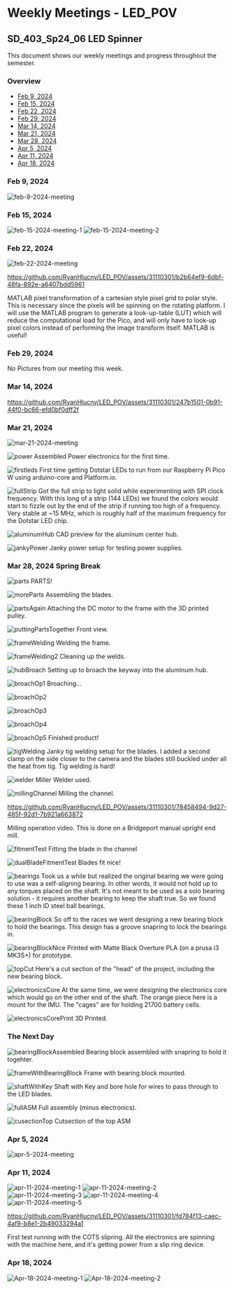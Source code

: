 # Weekly Meetings - LED_POV

## SD_403_Sp24_06 LED Spinner

This document shows our weekly meetings and progress throughout the semester.

### Overview

- [Feb 9, 2024](#feb-9-2024)
- [Feb 15, 2024](#feb-15-2024)
- [Feb 22, 2024](#feb-22-2024)
- [Feb 29, 2024](#feb-29-2024)
- [Mar 14, 2024](#mar-14-2024)
- [Mar 21, 2024](#mar-21-2024)
- [Mar 28, 2024](#mar-28-2024)
- [Apr 5, 2024](#apr-5-2024)
- [Apr 11, 2024](#apr-11-2024)
- [Apr 18, 2024](#apr-18-2024)

### Feb 9, 2024

![feb-9-2024-meeting](/SD403/Media/Images/02_09_2024_Meeting.jpg)

### Feb 15, 2024

![feb-15-2024-meeting-1](/SD403/Media/Images/02_15_2024_Meeting_1.jpg)
![feb-15-2024-meeting-2](/SD403/Media/Images/02_15_2024_Meeting_2.jpg)

### Feb 22, 2024

![feb-22-2024-meeting](/SD403/Media/Images/02_22_2024_Meeting.jpg)

https://github.com/RyanHlucny/LED_POV/assets/31110301/b2b64ef9-6dbf-48fa-892e-a6407bdd5961

MATLAB pixel transformation of a cartesian style pixel grid to polar style. This is necessary since the pixels will be spinning on the rotating platform. I will use the MATLAB program to generate a look-up-table (LUT) which will reduce the computational load for the Pico, and will only have to look-up pixel colors instead of performing the image transform itself. MATLAB is useful!

### Feb 29, 2024

No Pictures from our meeting this week.

### Mar 14, 2024

https://github.com/RyanHlucny/LED_POV/assets/31110301/247b1501-0b91-44f0-bc66-efd0bf0dff2f

### Mar 21, 2024

![mar-21-2024-meeting](/SD403/Media/Images/03_21_2024_Meeting.jpg)

![power](/SD403/Media/Images/PowerElectronics.jpg)
Assembled Power electronics for the first time.

![firstleds](/SD403/Media/Images/FirstLeds.jpg)
First time getting Dotstar LEDs to run from our Raspberry Pi Pico W using arduino-core and Platform.io.

![fullStrip](/SD403/Media/Images/FullStrip.jpg)
Got the full strip to light solid while experimenting with SPI clock frequency. With this long of a strip (144 LEDs) we found the colors would start to fizzle out by the end of the strip if running too high of a frequency. Very stable at ~15 MHz, which is roughly half of the maximum frequency for the Dotstar LED chip.

![aluminumHub](/SD403/Media/Images/AluminumHub.jpg)
CAD preview for the aluminum center hub.

![jankyPower](/SD403/Media/Images/JankyPower.jpg)
Janky power setup for testing power supplies.

### Mar 28, 2024 Spring Break

![parts](/SD403/Media/Images/PARTS.jpg)
PARTS!

![moreParts](/SD403/Media/Images/MoreParts.jpg)
Assembling the blades.

![partsAgain](/SD403/Media/Images/PartsAgain.jpg)
Attaching the DC motor to the frame with the 3D printed pulley.

![puttingPartsTogether](/SD403/Media/Images/PuttingPartsTogether.jpg)
Front view.

![frameWelding](/SD403/Media/Images/FrameWelding.jpg)
Welding the frame.

![frameWelding2](/SD403/Media/Images/FrameWelding2.jpg)
Cleaning up the welds.

![hubBroach](/SD403/Media/Images/HubBroach.jpg)
Setting up to broach the keyway into the aluminum hub.

![broachOp1](/SD403/Media/Images/BroachOp1.jpg)
Broaching...

![broachOp2](/SD403/Media/Images/BroachOp2.jpg)

![broachOp3](/SD403/Media/Images/BroachOp3.jpg)

![broachOp4](/SD403/Media/Images/BroachOp4.jpg)

![broachOp5](/SD403/Media/Images/BroachOp5.jpg)
Finished product!

![tigWelding](/SD403/Media/Images/JankyTigWelding.jpg)
Janky tig welding setup for the blades. I added a second clamp on the side closer to the camera and the blades still buckled under all the heat from tig. Tig welding is hard!

![welder](/SD403/Media/Images/TigWelder.jpg)
Miller Welder used.

![millingChannel](/SD403/Media/Images/MillingTheChannel1.jpg)
Milling the channel.

https://github.com/RyanHlucny/LED_POV/assets/31110301/78458494-9d27-485f-92d1-7b921a663872

Milling operation video. This is done on a Bridgeport manual upright end mill.

![fitmentTest](/SD403/Media/Images/FitmentTest.jpg)
Fitting the blade in the channel

![dualBladeFitmentTest](/SD403/Media/Images/DualBladeFitment.jpg)
Blades fit nice!

![bearings](/SD403/Media/Images/BearingsNice.jpg)
Took us a while but realized the original bearing we were going to use was a self-aligning bearing. In other words, it would not hold up to any torques placed on the shaft. It's not meant to be used as a solo bearing solution - it requires another bearing to keep the shaft true. So we found these 1 inch ID steel ball bearings.

![bearingBlock](/SD403/Media/Images/BearingBlockCAD.jpg)
So off to the races we went designing a new bearing block to hold the bearings. This design has a groove snapring to lock the bearings in.

![bearingBlockNice](/SD403/Media/Images/BearingBlockNice.jpg)
Printed with Matte Black Overture PLA (on a prusa i3 MK3S+) for prototype.

![topCut](/SD403/Media/Images/TopCutsection.jpg)
Here's a cut section of the "head" of the project, including the new bearing block.

![electronicsCore](/SD403/Media/Images/ElectronicsCore.jpg)
At the same time, we were designing the electronics core which would go on the other end of the shaft. The orange piece here is a mount for the IMU. The "cages" are for holding 21700 battery cells.

![electronicsCorePrint](/SD403/Media/Images/ElectronicsCorePrint.jpg)
3D Printed.

### The Next Day

![bearingBlockAssembled](/SD403/Media/Images/BearingBlockAssembled.jpg)
Bearing block assembled with snapring to hold it togehter.

![frameWithBearingBlock](/SD403/Media/Images/FrameWIthBearingBlock.jpg)
Frame with bearing block mounted.

![shaftWithKey](/SD403/Media/Images/ShaftWithKey.jpg)
Shaft with Key and bore hole for wires to pass through to the LED blades.

![fullASM](/SD403/Media/Images/fullASM.jpg)
Full assembly (minus electronics).

![cusectionTop](/SD403/Media/Images/CutsectionTopASM.jpg)
Cutsection of the top ASM

### Apr 5, 2024

![apr-5-2024-meeting](/SD403/Media/Images/04_05_2024_Meeting.jpg)

### Apr 11, 2024

![apr-11-2024-meeting-1](/SD403/Media/Images/04_11_2024_Meeting_1.jpg)
![apr-11-2024-meeting-2](/SD403/Media/Images/04_11_2024_Meeting_2.jpg)
![apr-11-2024-meeting-3](/SD403/Media/Images/04_11_2024_Meeting_3.jpg)
![apr-11-2024-meeting-4](/SD403/Media/Images/04_11_2024_Meeting_4.jpg)
![apr-11-2024-meeting-5](/SD403/Media/Images/04_11_2024_Meeting_5.jpg)

https://github.com/RyanHlucny/LED_POV/assets/31110301/fd784f13-caec-4af9-b8e1-2b49033294a1

First test running with the COTS slipring. All the electronics are spinning with the machine here, and it's getting power from a slip ring device.

### Apr 18, 2024

![Apr-18-2024-meeting-1](/SD403/Media/Images/04_18_2024_Meeting_1.jpg)
![Apr-18-2024-meeting-2](./SD403/Media/Images/04_18_2024_Meeting_2.jpg)
